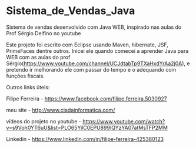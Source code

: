 # Sistema_de_Vendas_Java
Sistema de vendas desenvolvido com Java WEB, inspirado nas aulas do Prof Sérgio Delfino no youtube

Este projeto foi escrito com Eclipse usando Maven, hibernate, JSF, PrimeFaces dentre outros. Inicei
ele quando comecei a aprender Java para WEB com as aulas do prof Sérgio(https://www.youtube.com/channel/UCJdtabTp9TXaHxdYrAa2j0A),
e pretendo ir melhorando ele com passar do tempo e o adequando com funções fiscais.




Outros links úteis:

Filipe Ferreira - https://www.facebook.com/filipe.ferreira.5030927

meu site - http://www.ciadainformatica.com/

vídeos do projeto no youtube - https://www.youtube.com/watch?v=s9Voh0YT6uU&list=PLO65YilC0EPU899IQYzYA07atMsTFP2MM

Linkedin - https://www.linkedin.com/in/filipe-ferreira-425380123
